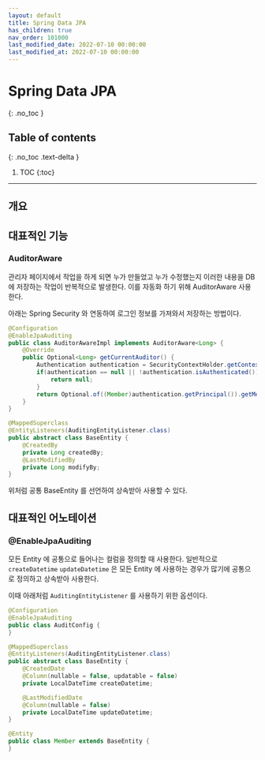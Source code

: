 ```yaml
---
layout: default
title: Spring Data JPA
has_children: true
nav_order: 101000
last_modified_date: 2022-07-10 00:00:00
last_modified_at: 2022-07-10 00:00:00
---
```


# Spring Data JPA
{: .no_toc }

## Table of contents
{: .no_toc .text-delta }

1. TOC
{:toc}

---

## 개요

## 대표적인 기능

### AuditorAware

관리자 페이지에서 작업을 하게 되면 누가 만들었고 누가 수정했는지 이러한 내용을 DB에 저장하는 작업이 반복적으로 발생한다. 이를 자동화 하기 위해 AuditorAware 사용한다.

아래는 Spring Security 와 연동하여 로그인 정보를 가져와서 저장하는 방법이다.

```java
@Configuration
@EnableJpaAuditing
public class AuditorAwareImpl implements AuditorAware<Long> {
	@Override
	public Optional<Long> getCurrentAuditor() {
        Authentication authentication = SecurityContextHolder.getContext().getAuthentication();
        if(authentication == null || !authentication.isAuthenticated()) {
            return null;
        }
        return Optional.of((Member)authentication.getPrincipal()).getMemberId();
	}
}
```

```java
@MappedSuperclass
@EntityListeners(AuditingEntityListener.class)
public abstract class BaseEntity {
    @CreatedBy
    private Long createdBy;
    @LastModifiedBy
    private Long modifyBy;
}
```

위처럼 공통 BaseEntity 를 선언하여 상속받아 사용할 수 있다. 

## 대표적인 어노테이션 

### @EnableJpaAuditing

모든 Entity 에 공통으로 들어나는 컬럼을 정의할 때 사용한다. 일반적으로 `createDatetime` `updateDatetime` 은 모든 Entity 에 사용하는 경우가 많기에 공통으로 정의하고 상속받아 사용한다.

이때 아래처럼 `AuditingEntityListener` 를 사용하기 위한 옵션이다. 

```java
@Configuration
@EnableJpaAuditing
public class AuditConfig {
}
```

```java
@MappedSuperclass
@EntityListeners(AuditingEntityListener.class)
public abstract class BaseEntity {
    @CreatedDate
    @Column(nullable = false, updatable = false)
    private LocalDateTime createDatetime;

    @LastModifiedDate
    @Column(nullable = false)
    private LocalDateTime updateDatetime;
}
```

```java
@Entity
public class Member extends BaseEntity {
}
```